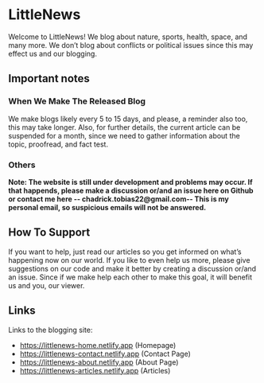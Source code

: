 # LittleNews
Welcome to LittleNews! We blog about nature, sports, health, space, and many more. We don’t blog about conflicts or political issues since this may effect us and our blogging. 
## Important notes
### When We Make The Released Blog
We make blogs likely every 5 to 15 days, and please, a reminder also too, this may take longer. Also, for further details, the current article can be suspended for a month, since we need to gather information about the topic, proofread, and fact test.
### Others
__Note: The website is still under development and problems may occur. If that happends, please make a discussion or/and an issue here on Github or contact me here -- chadrick.tobias22@gmail.com-- This is my personal email, so suspicious emails will not be answered.__
## How To Support
If you want to help, just read our articles so you get informed on what’s happening now on our world. If you like to even help us more, please give suggestions on our code and make it better by creating a discussion or/and an issue. Since if we make help each other to make this goal, it will benefit us and you, our viewer.
## Links
Links to the blogging site:
* https://littlenews-home.netlify.app (Homepage)
* https://littlenews-contact.netlify.app (Contact Page)
* https://littlenews-about.netlify.app (About Page)
* https://littlenews-articles.netlify.app (Articles)
